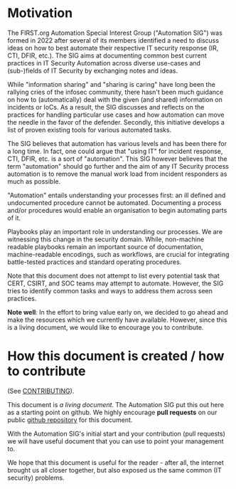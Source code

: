 # Motivation

The FIRST.org Automation Special Interest Group ("Automation SIG") was formed
in 2022 after several of its members identified a need to discuss ideas on how
to best automate their respective IT security response (IR, CTI, DFIR, etc.).
The SIG aims at documenting common best current practices in IT Security
Automation across diverse use-cases and (sub-)fields of IT Security by
exchanging notes and ideas.

While "information sharing" and "sharing is caring" have long been the rallying
cries of the infosec community, there hasn't been much guidance on how to
(automatically) deal with the given (and shared) information on incidents or
IoCs. As a result, the SIG discusses and reflects on the practices for handling
particular use cases and how automation can move the needle in the favor of the
defender. Secondly, this initiative develops a list of proven existing tools
for various automated tasks.

The SIG believes that automation has various levels and has been there  for a long time.
In fact, one could argue that "using IT" for incident response, CTI, DFIR, etc. is a sort 
of "automation". This SIG however believes that the term "automation" should go further
and the aim of any IT Security process automation is to remove the manual work load 
from incident responders as much as possible.

"Automation" entails understanding your processes first: an ill defined and
undocumented procedure cannot be automated. Documenting a process and/or
procedures would enable an organisation to begin automating parts of it. 

Playbooks play an important role in understanding our processes.
We are witnessing this change in the security domain. While, non-machine
readable playbooks remain an important source of documentation,
machine-readable encodings, such as workflows, are crucial for integrating
battle-tested practices and standard operating procedures. 

Note that this document does not attempt to list every potential task that
CERT, CSIRT, and SOC teams may attempt to automate.  However, the SIG tries to
identify common tasks and ways to address them across seen practices.

**Note well**: In the effort to bring value early on, we decided to go ahead and make the resources which we currently have available.
However, since this is a living document, we would like to encourage you to contribute.

# How this document is created / how to contribute

(See [CONTRIBUTING](CONTRIBUTING)).

This document is *a living document*. The Automation SIG put this out here as a
starting point on github.  We highly encourage **pull requests** on our public
[github repository](https://github.com/FIRSTdotorg/automation-sig-www) for this
document.

With the Automation SIG's initial start and your contribution (pull requests)
we will have useful document that you can use to point your management to.

We hope that this document is useful for the reader - after all, the internet
brought us all closer together, but also exposed us the same common (IT
security) problems.
